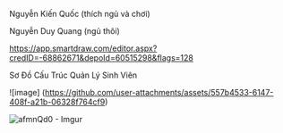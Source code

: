 Nguyễn Kiến Quốc (thích ngủ và chơi)

Nguyễn Duy Quang (ngủ thôi)

 https://app.smartdraw.com/editor.aspx?credID=-68862671&depoId=60515298&flags=128  
 
 Sơ Đồ Cấu Trúc Quản Lý Sinh Viên
 
  
  ![image]
  (https://github.com/user-attachments/assets/557b4533-6147-408f-a21b-06328f764cf9)


![afmnQd0 - Imgur](https://github.com/user-attachments/assets/493da6cd-67af-4607-97d7-deeca059aa25)


